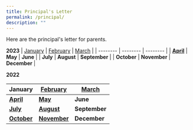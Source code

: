 ```yaml
---
title: Principal's Letter
permalink: /principal/
description: ""
---
```

Here are the principal's letter for parents.

**2023**
| [January](/files/Principal_letters/2023/2023_01_Jan_Principal_Letter.pdf) | [February](/files/Principal_letters/2023/2023_13%20Feb%20Principal%20Letter_Final.pdf) | [March](/files/Principal_letters/2023/2023_20%20Mar_Principals%20Letter.pdf) |
| -------- | -------- | -------- |
| **[April](/files/Principal_letters/2023/2023_20%20april_principals%20letter%20_april_final.pdf)** | **May** | **June** |
| **July** | **August** | **September** |
| **October** | **November** | **December** |



**2022**

| January | [February](/files/Principal_letters/2022/2022%20PRINCIPAL%20LETTER%20FEB.pdf) | [March](/files/Principal_letters/2022/2022_073_7%20Mar%202022%20PLetter%20to%20Parents.pdf) |
| -------- | -------- | -------- |
|**[April](/files/Principal_letters/2022/2022__13%20April%20_Principal%20to%20Parents%20%20April.pdf)** | **[May](/files/Principal_letters/2022/2022%2005%2023%20Principals%20Letter_Final.pdf)** | **June** |
| **[July](/files/Principal_letters/2022/2022_06_27%20Principal%20Letter.pdf)** | **[August](/files/Principal_letters/2022/2022%2002%20August%20%20Principals%20Letter.pdf)** | **September** |
| **[October](/files/Principal_letters/2022/2022_10%20October%20Principal%20Letter_Final.pdf)** | **[November](/files/Principal_letters/2022/2022_15%20Nov%20Principals%20Letter.pdf)** | **December** |